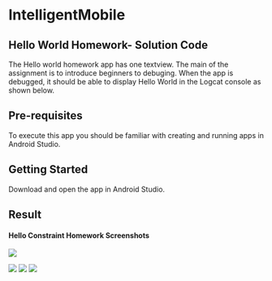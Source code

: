 # IntelligentMobile
## Hello World Homework- Solution Code

The Hello world homework app has one textview. The main of the assignment is to introduce beginners to debuging. When the app is debugged,
 it should be able to display Hello World in the Logcat console as shown below.
## Pre-requisites

To execute this app you should be familiar with creating and running apps in Android Studio.

## Getting Started

Download and open the app in Android Studio.


## Result

#### Hello Constraint Homework Screenshots

![](pic1.JPG)

![](pic2.JPG)
![](pic3.JPG)
![](pic4.JPG)
